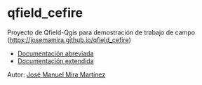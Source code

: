 # qfield_cefire
Proyecto de Qfield-Qgis para demostración de trabajo de campo
(https://josemamira.github.io/qfield_cefire)


- [Documentación abreviada](doc/manual_abreviado.md)
- [Documentación extendida](doc/manual.md)

Autor: [José Manuel Mira Martínez](https://github.com/josemamira)



